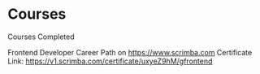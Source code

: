 # Courses
Courses Completed

Frontend Developer Career Path on https://www.scrimba.com 
Certificate Link: https://v1.scrimba.com/certificate/uxyeZ9hM/gfrontend 
